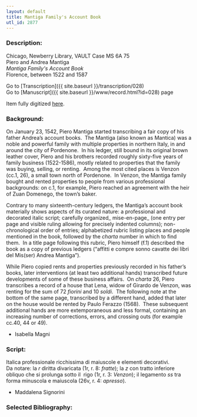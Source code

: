 ```yaml
---
layout: default
title: Mantiga Family's Account Book
utl_id: 2877
---
```


###  Description:

Chicago, Newberry Library, VAULT Case MS 6A 75<br>
Piero and Andrea Mantiga<br>
_Mantiga Family's Account Book_<br>
Florence, between 1522 and 1587

Go to [Transcription]({{ site.baseurl }}/transcription/028)<br>
Go to [Manuscript]({{ site.baseurl }}/www/record.html?id=028) page 

Item fully digitized [here](https://collections.newberry.org/asset-management/2KXJ8ZPBQEF1).

###  Background:

On January 23, 1542, Piero Mantiga started transcribing a fair copy of his father Andrea’s account books.  The Mantiga (also known as Mantica) was a noble and powerful family with multiple properties in northern Italy, in and around the city of Pordenone.  In his ledger, still bound in its original brown leather cover, Piero and his brothers recorded roughly sixty-five years of family business (1522-1586), mostly related to properties that the family was buying, selling, or renting.  Among the most cited places is Venzon (cc.1, 26), a small town north of Pordenone.  In Venzon, the Mantiga family bought and rented properties to people from various professional backgrounds: on c.1, for example, Piero reached an agreement with the heir of Zuan Domenego, the town’s baker.

Contrary to many sixteenth-century ledgers, the Mantiga’s account book materially shows aspects of its curated nature: a professional and decorated italic script; carefully organized_ mise-en-page_ (one entry per page and visible ruling allowing for precisely indented columns); non-chronological order of entries; alphabetized rubric listing places and people mentioned in the book, followed by the _charta_ number in which to find them.  In a title page following this rubric, Piero himself (f.1) described the book as a copy of previous ledgers (“affitti e compre sonno cavatte dei libri del Mis(ser) Andrea Mantiga”).

While Piero copied rents and properties previously recorded in his father’s books, later interventions (at least two additional hands) transcribed future developments of some of these business affairs.  On _charta_ 26, Piero transcribes a record of a house that Lena, widow of Girardo de Venzon, was renting for the sum of 72 _fiorini_ and 10 _soldi_.  The following note at the bottom of the same page, transcribed by a different hand, added that later on the house would be rented by Paulo Ferazzo (1568).  These subsequent additional hands are more extemporaneous and less formal, containing an increasing number of corrections, errors, and crossing outs (for example cc.40, 44 or 49).
-  Isabella Magni

###  Script:

Italica professionale ricchissima di maiuscole e elementi decorativi.<br>
Da notare: la _r_ diritta divaricata (1r, r. 8: _fratte_); la _z_ con tratto inferiore obliquo che si prolunga sotto il  rigo (1r, r. 3: _Venzon_); il legamento _ss_ tra forma minuscola e maiuscola (26v, r. 4: _apresso_).<br>
- Maddalena Signorini

###  Selected Bibliography:
<br>

